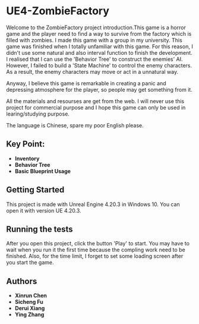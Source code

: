 # UE4-ZombieFactory

Welcome to the ZombieFactory project introduction.This game is a horror game and the player need to find a way to survive from the factory which is filled with zombies. I made this game with a group in my university. This game was finished when I totally unfamiliar with this game. For this reason, I didn't use some natural and also interval function to finish the development. I realised that I can use the 'Behavior Tree' to construct the enemies' AI. However, I failed to build a 'State Machine' to control the enemy characters. As a result, the enemy characters may move or act in a unnatural way.

Anyway, I believe this game is remarkable in creating a panic and depressing atmosphere for the player, so people may get something from it.

All the materials and resourses are get from the web. I will never use this project for commercial purpose and I hope this game can only be used in learing/studying purpose.

The language is Chinese, spare my poor English please.

## Key Point:
* **Inventory**
* **Behavior Tree**
* **Basic Blueprint Usage**

## Getting Started

This project is made with Unreal Engine 4.20.3 in Windows 10. You can open it with version UE 4.20.3.

## Running the tests

After you open this project, click the button 'Play' to start. You may have to wait when you run it the first time because the compling work need to be finished. Also, for the time limit, I forget to set some loading screen after you start the game.


## Authors

* **Xinrun Chen**
* **Sicheng Fu**
* **Derui Xiang**
* **Ying Zhang**
